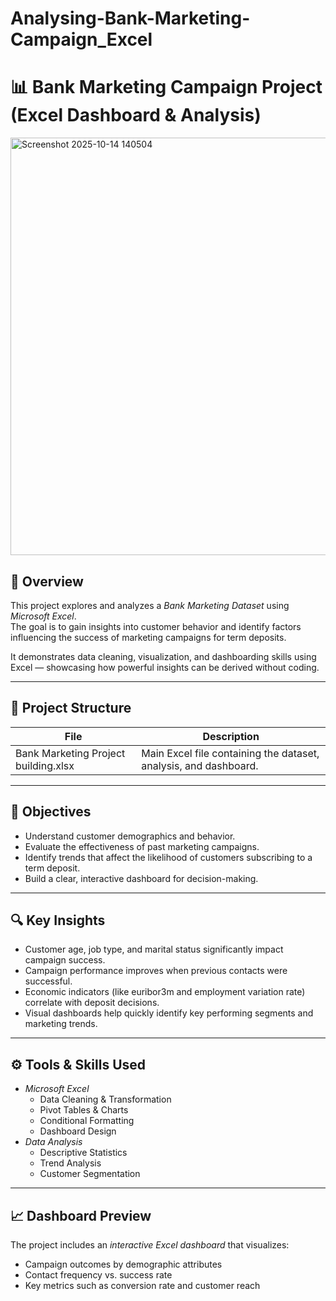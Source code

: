 # Analysing-Bank-Marketing-Campaign_Excel
# 📊 Bank Marketing Campaign Project (Excel Dashboard & Analysis)
<img width="1408" height="668" alt="Screenshot 2025-10-14 140504" src="https://github.com/user-attachments/assets/358d9e1d-21a6-41e5-8e02-26b25c5212b9" />


## 🧩 Overview
This project explores and analyzes a *Bank Marketing Dataset* using *Microsoft Excel*.  
The goal is to gain insights into customer behavior and identify factors influencing the success of marketing campaigns for term deposits.

It demonstrates data cleaning, visualization, and dashboarding skills using Excel — showcasing how powerful insights can be derived without coding.

---

## 📁 Project Structure
| File | Description |
|------|--------------|
| Bank Marketing Project building.xlsx | Main Excel file containing the dataset, analysis, and dashboard. |

---

## 🧠 Objectives
- Understand customer demographics and behavior.
- Evaluate the effectiveness of past marketing campaigns.
- Identify trends that affect the likelihood of customers subscribing to a term deposit.
- Build a clear, interactive dashboard for decision-making.

---

## 🔍 Key Insights
- Customer age, job type, and marital status significantly impact campaign success.
- Campaign performance improves when previous contacts were successful.
- Economic indicators (like euribor3m and employment variation rate) correlate with deposit decisions.
- Visual dashboards help quickly identify key performing segments and marketing trends.

---

## ⚙ Tools & Skills Used
- *Microsoft Excel*
  - Data Cleaning & Transformation
  - Pivot Tables & Charts
  - Conditional Formatting
  - Dashboard Design
- *Data Analysis*
  - Descriptive Statistics
  - Trend Analysis
  - Customer Segmentation

---

## 📈 Dashboard Preview
The project includes an *interactive Excel dashboard* that visualizes:
- Campaign outcomes by demographic attributes  
- Contact frequency vs. success rate  
- Key metrics such as conversion rate and customer reach
